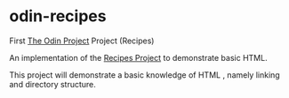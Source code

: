 # odin-recipes
First [The Odin Project](https://www.theodinproject.com) Project (Recipes)

An implementation of the [Recipes Project](https://www.theodinproject.com/paths/foundations/courses/foundations/lessons/recipes)
to demonstrate basic HTML.

This project will demonstrate a basic knowledge of HTML
, namely linking and directory structure.
